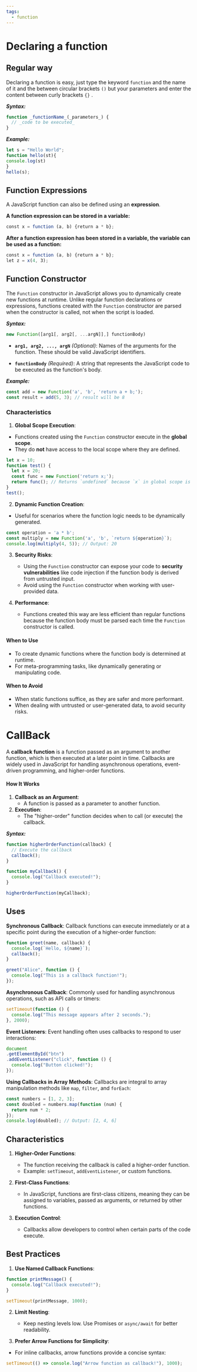```yaml
---
tags:
  - function
---
```


# Declaring a function

## Regular way

Declaring a function is easy, just type the keyword `function` and the name of it and the between circular brackets `()` but your parameters and enter the content between curly brackets `{}` .

***Syntax:***
```js
function _functionName_(_parameters_) {  
  // _code to be executed_  
}
```

***Example:***
```js
let s = "Hello World";
function hello(st){
console.log(st)
}
hello(s);
```

## Function Expressions

A JavaScript function can also be defined using an **expression**.

**A function expression can be stored in a variable:**
```js
const x = function (a, b) {return a * b};
```

**After a function expression has been stored in a variable, the variable can be used as a function:**
```js
const x = function (a, b) {return a * b};  
let z = x(4, 3);
```

## **Function Constructor**

The `Function` constructor in JavaScript allows you to dynamically create new functions at runtime. Unlike regular function declarations or expressions, functions created with the `Function` constructor are parsed when the constructor is called, not when the script is loaded.

***Syntax:***
```js
new Function([arg1[, arg2[, ...argN]],] functionBody)
```

- **`arg1, arg2, ..., argN`** _(Optional)_: Names of the arguments for the function. These should be valid JavaScript identifiers.

- **`functionBody`** _(Required)_: A string that represents the JavaScript code to be executed as the function's body.

***Example:***
```js
const add = new Function('a', 'b', 'return a + b;');
const result = add(5, 3); // result will be 8
```

### **Characteristics**

1. **Global Scope Execution**:

- Functions created using the `Function` constructor execute in the **global scope**.
- They do **not** have access to the local scope where they are defined.

```js
let x = 10;
function test() {
  let x = 20;
  const func = new Function('return x;');
  return func(); // Returns `undefined` because `x` in global scope is not defined
}
test();
```

2. **Dynamic Function Creation**:

- Useful for scenarios where the function logic needs to be dynamically generated.

```js
const operation = 'a * b';
const multiply = new Function('a', 'b', `return ${operation}`);
console.log(multiply(4, 5)); // Output: 20
```

3. **Security Risks**:
    
    - Using the `Function` constructor can expose your code to **security vulnerabilities** like code injection if the function body is derived from untrusted input.
    - Avoid using the `Function` constructor when working with user-provided data.

4. **Performance**:
    
    - Functions created this way are less efficient than regular functions because the function body must be parsed each time the `Function` constructor is called.

#### **When to Use**

- To create dynamic functions where the function body is determined at runtime.
- For meta-programming tasks, like dynamically generating or manipulating code.

#### **When to Avoid**

- When static functions suffice, as they are safer and more performant.
- When dealing with untrusted or user-generated data, to avoid security risks.

# CallBack

A **callback function** is a function passed as an argument to another function, which is then executed at a later point in time. Callbacks are widely used in JavaScript for handling asynchronous operations, event-driven programming, and higher-order functions.

#### **How It Works**

1. **Callback as an Argument**:
    - A function is passed as a parameter to another function.
2. **Execution**:
    - The "higher-order" function decides when to call (or execute) the callback.

***Syntax:***
```js
function higherOrderFunction(callback) {
  // Execute the callback
  callback();
}

function myCallback() {
  console.log("Callback executed!");
}

higherOrderFunction(myCallback);
```

## Uses

**Synchronous Callback**: Callback functions can execute immediately or at a specific point during the execution of a higher-order function:
```js
function greet(name, callback) {
  console.log(`Hello, ${name}`);
  callback();
}

greet("Alice", function () {
  console.log("This is a callback function!");
});
```

**Asynchronous Callback**: Commonly used for handling asynchronous operations, such as API calls or timers:
```js
setTimeout(function () {
  console.log("This message appears after 2 seconds.");
}, 2000);
```

**Event Listeners**: Event handling often uses callbacks to respond to user interactions:
```js
document
.getElementById("btn")
.addEventListener("click", function () {
  console.log("Button clicked!");
});
```

**Using Callbacks in Array Methods**: Callbacks are integral to array manipulation methods like `map`, `filter`, and `forEach`:
```js
const numbers = [1, 2, 3];
const doubled = numbers.map(function (num) {
  return num * 2;
});
console.log(doubled); // Output: [2, 4, 6]
```

## **Characteristics**

1. **Higher-Order Functions**:
    
    - The function receiving the callback is called a higher-order function.
    - Example: `setTimeout`, `addEventListener`, or custom functions.

2. **First-Class Functions**:
    
    - In JavaScript, functions are first-class citizens, meaning they can be assigned to variables, passed as arguments, or returned by other functions.

3. **Execution Control**:
    
    - Callbacks allow developers to control when certain parts of the code execute.


## **Best Practices**

1. **Use Named Callback Functions**:

```js
function printMessage() {
  console.log("Callback executed!");
}

setTimeout(printMessage, 1000);
```

2. **Limit Nesting**:
    - Keep nesting levels low. Use Promises or `async/await` for better readability.

3. **Prefer Arrow Functions for Simplicity**:

- For inline callbacks, arrow functions provide a concise syntax:

```js
setTimeout(() => console.log("Arrow function as callback!"), 1000);
```
